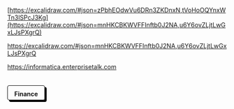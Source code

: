 [https://excalidraw.com/#json=zPbhEOdwVu6DRn3ZKDnxN,tVoHoOQYnxWTn3lSPcJ3Kg](https://excalidraw.com/#json=mnHKCBKWVFFInftb0J2NA,u6Y6ovZLjtLwGxLJsPXgrQ)




https://excalidraw.com/#json=mnHKCBKWVFFInftb0J2NA,u6Y6ovZLjtLwGxLJsPXgrQ


https://informatica.enterprisetalk.com


<!DOCTYPE html>
<html>
<head>
<title>Page Title</title>
</head>
<style>
h4{
padding: 10px 15px 5px;
    display: inline-block;
    border: 1px solid black;
    margin-bottom: 10px;
    -webkit-box-shadow: 4px 4px 0 0 black;
    -moz-box-shadow: 4px 4px 0 0 black;
    box-shadow: 4px 4px 0 0 black;
    -webkit-border-radius: 4px;
    -moz-border-radius: 4px;
    border-radius: 4px;
    }
</style>
<body>
<h4 class="jsx-f99e92ab284ee518 titleh3">Finance</h4>

</body>
</html>

